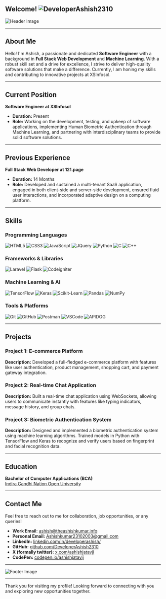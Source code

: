 ## Welcome! ![DeveloperAshish2310](https://komarev.com/ghpvc/?username=DeveloperAshish2310&label=Profile%20views&color=0e75b6&style=flat)

![Header Image](https://i.pinimg.com/736x/6e/03/21/6e0321597039afa3bc11d02d52fdfa6e.jpg)

---

## About Me

Hello! I'm Ashish, a passionate and dedicated **Software Engineer** with a background in **Full Stack Web Development** and **Machine Learning**. With a robust skill set and a drive for excellence, I strive to deliver high-quality software solutions that make a difference. Currently, I am honing my skills and contributing to innovative projects at XSInfosol.

---

## Current Position

**Software Engineer at XSInfosol**

- **Duration:** Present
- **Role:** Working on the development, testing, and upkeep of software applications, implementing Human Biometric Authentication through Machine Learning, and partnering with interdisciplinary teams to provide solid software solutions.

---

## Previous Experience

**Full Stack Web Developer at 121.page**

- **Duration:** 14 Months
- **Role:**  Developed and sustained a multi-tenant SaaS application, engaged in both client-side and server-side development, ensured fluid user interactions, and incorporated adaptive design on a computing platform.

---

## Skills

### Programming Languages
![HTML5](https://img.shields.io/badge/HTML5-E34F26?style=for-the-badge&logo=html5&logoColor=white)
![CSS3](https://img.shields.io/badge/CSS3-1572B6?style=for-the-badge&logo=css3&logoColor=white)
![JavaScript](https://img.shields.io/badge/JavaScript-F7DF1E?style=for-the-badge&logo=javascript&logoColor=black)
![JQuery](https://img.shields.io/badge/jQuery-598ac2?style=for-the-badge&logo=jquery&logoColor=black)
![Python](https://img.shields.io/badge/Python-3776AB?style=for-the-badge&logo=python&logoColor=white)
![C](https://img.shields.io/badge/C-a7b8cb?style=for-the-badge&logo=C&logoColor=white)
![C++](https://img.shields.io/badge/C++-024482?style=for-the-badge&logo=&logoColor=white)

### Frameworks & Libraries
![Laravel](https://img.shields.io/badge/Laravel-f9343a?style=for-the-badge&logo=Laravel&logoColor=black)
![Flask](https://img.shields.io/badge/Flask-f8f8f8?style=for-the-badge&logo=Flask&logoColor=black)
![Codeigniter](https://img.shields.io/badge/codeigniter-dd4814?style=for-the-badge&logo=codeigniter&logoColor=black)

### Machine Learning & AI
![TensorFlow](https://img.shields.io/badge/TensorFlow-FF6F00?style=for-the-badge&logo=tensorflow&logoColor=white)
![Keras](https://img.shields.io/badge/Keras-D00000?style=for-the-badge&logo=keras&logoColor=white)
![Scikit-Learn](https://img.shields.io/badge/Scikit--Learn-F7931E?style=for-the-badge&logo=scikit-learn&logoColor=white)
![Pandas](https://img.shields.io/badge/Pandas-150458?style=for-the-badge&logo=pandas&logoColor=white)
![NumPy](https://img.shields.io/badge/NumPy-013243?style=for-the-badge&logo=numpy&logoColor=white)

### Tools & Platforms
![Git](https://img.shields.io/badge/Git-F05032?style=for-the-badge&logo=git&logoColor=white)
![GitHub](https://img.shields.io/badge/GitHub-181717?style=for-the-badge&logo=github&logoColor=white)
![Postman](https://img.shields.io/badge/postman-ef5822?style=for-the-badge&logo=postman&logoColor=white)
![VSCode](https://img.shields.io/badge/VSCode-007ACC?style=for-the-badge&logo=visual-studio-code&logoColor=white)
![APIDOG](https://img.shields.io/badge/APIDOG-1477ff?style=for-the-badge&logo=postman&logoColor=white)

---

## Projects

### Project 1: E-commerce Platform
**Description:** Developed a full-fledged e-commerce platform with features like user authentication, product management, shopping cart, and payment gateway integration.

### Project 2: Real-time Chat Application
**Description:** Built a real-time chat application using WebSockets, allowing users to communicate instantly with features like typing indicators, message history, and group chats.

### Project 3: Biometric Authentication System
**Description:** Designed and implemented a biometric authentication system using machine learning algorithms. Trained models in Python with TensorFlow and Keras to recognize and verify users based on fingerprint and facial recognition data.

---

## Education

**Bachelor of Computer Applications (BCA)**  
[Indira Gandhi Nation Open University](http://www.ignou.ac.in/)

---

## Contact Me

Feel free to reach out to me for collaboration, job opportunities, or any queries!

- **Work Email:** [ashish@theashishkumar.info](mailto:ashish@theashishkumar.info)
- **Personal Email:** [Ashishkumar23102003@gmail.com](mailto:Ashishkumar23102003@gmail.com)
- **LinkedIn:** [linkedin.com/in/developerashish/](https://www.linkedin.com/in/developerashish/)
- **GitHub:** [github.com/DeveloperAshish2310](https://github.com/DeveloperAshish2310)
- **X (formally twitter):** [x.com/ashishjatavji](https://x.com/ashishjatavji)
- **CodePen:** [codepen.io/ashishjatavji](https://codepen.io/ashishjatavji)

---

![Footer Image](https://i.ibb.co/bLMxCBb/e03edbe588d3866d539e5bbb35d9080c.jpg)

---

Thank you for visiting my profile! Looking forward to connecting with you and exploring new opportunities together.
